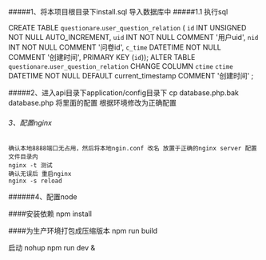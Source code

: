 
#####1、将本项目根目录下install.sql 导入数据库中
#####1.1  执行sql
    

CREATE TABLE `questionare`.`user_question_relation` (
  `id` INT UNSIGNED NOT NULL AUTO_INCREMENT,
  `uid` INT NOT NULL COMMENT '用户uid',
  `nid` INT NOT NULL COMMENT '问卷id',
  `c_time` DATETIME NOT NULL COMMENT '创建时间',
  PRIMARY KEY (`id`));
  ALTER TABLE `questionare`.`user_question_relation` 
  CHANGE COLUMN `ctime` `ctime` DATETIME NOT NULL DEFAULT current_timestamp COMMENT '创建时间' ;


#####2、进入api目录下application/config目录下
 cp database.php.bak  database.php
 将里面的配置 根据环境修改为正确配置
###### 3、配置nginx 
    确认本地8888端口无占用，然后将本地ngin.conf 改名 放置于正确的nginx server 配置文件目录内
    nginx -t 测试
    确认无误后 重启nginx
    nginx -s reload
######4、配置node    

####安装依赖
npm install

####为生产环境打包成压缩版本
npm run build

启动
nohup npm run dev &




